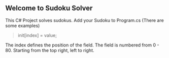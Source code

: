 ## Welcome to Sudoku Solver

This C# Project solves sudokus.
Add your Sudoku to Program.cs (There are some examples)

> init[index] = value;

The index defines the position of the field. The field is numbered from 0 - 80. Starting from the top right, left to right.
